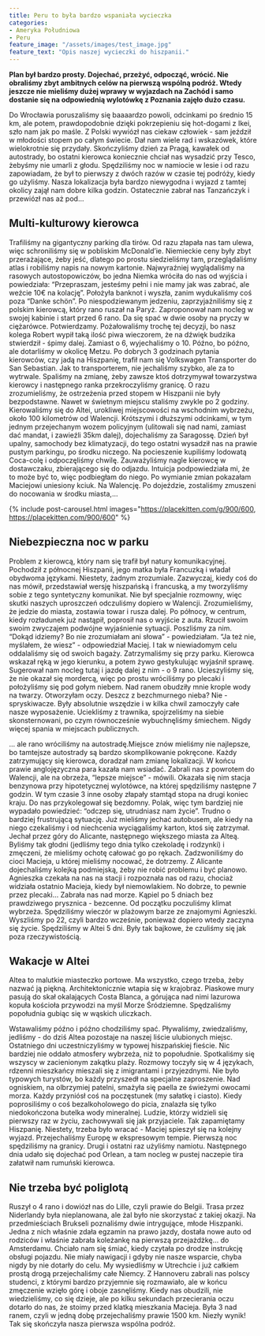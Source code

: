 ```yaml
---
title: Peru to była bardzo wspaniała wycieczka
categories:
- Ameryka Południowa
- Peru
feature_image: "/assets/images/test_image.jpg"
feature_text: "Opis naszej wycieczki do hiszpanii."
---
```


**Plan był bardzo prosty. Dojechać, przeżyć, odpocząć, wrócić. Nie obraliśmy zbyt ambitnych celów na pierwszą wspólną podróż. Wtedy jeszcze nie mieliśmy dużej wprawy w wyjazdach na Zachód i samo dostanie się na odpowiednią wylotówkę z Poznania zajęło dużo czasu.**


<!-- more -->

Do Wrocławia poruszaliśmy się baaaardzo powoli, odcinkami po średnio 15 km, ale potem, prawdopodobnie dzięki pokrzepieniu się hot-dogami z Ikei, szło nam jak po maśle. Z Polski wywiózł nas ciekaw człowiek - sam jeździł w młodości stopem po całym świecie. Dał nam wiele rad i wskazówek, które wielokrotnie się przydały. Skończyliśmy dzień za Pragą, kawałek od autostrady, bo ostatni kierowca koniecznie chciał nas wysadzić przy Tesco, żebyśmy nie umarli z głodu. Spędziliśmy noc w namiocie w lesie i od razu zapowiadam, że był to pierwszy z dwóch razów w czasie tej podróży, kiedy go użyliśmy. Nasza lokalizacja była bardzo niewygodna i wyjazd z tamtej okolicy zajął nam dobre kilka godzin. Ostatecznie zabrał nas Tanzańczyk i przewiózł nas aż pod...

## Multi-kulturowy kierowca

Trafiliśmy na gigantyczny parking dla tirów. Od razu złapała nas tam ulewa, więc schroniliśmy się w pobliskim McDonald’ie. Niemieckie ceny były zbyt przerażające, żeby jeść, dlatego po prostu siedzieliśmy tam, przeglądaliśmy atlas i robiliśmy napis na nowym kartonie. Najwyraźniej wyglądaliśmy na rasowych autostopowiczów, bo jedna Niemka wróciła do nas od wyjścia i powiedziała: “Przepraszam, jesteśmy pełni i nie mamy jak was zabrać, ale weźcie 10€ na kolację”. Położyła banknot i wyszła, zanim wydukaliśmy coś poza “Danke schön”. Po niespodziewanym jedzeniu, zaprzyjaźniliśmy się z polskim kierowcą, który rano ruszał na Paryż. Zaproponował nam nocleg w swojej kabinie i start przed 6 rano. Da się spać w dwie osoby na pryczy w ciężarówce. Potwierdzamy. Pożałowaliśmy trochę tej decyzji, bo nasz kolega Robert wypił taką ilość piwa wieczorem, że na dźwięk budzika stwierdził - śpimy dalej. Zamiast o 6, wyjechaliśmy o 10. Późno, bo późno, ale dotarliśmy w okolicę Metzu. Po dobrych 3 godzinach pytania kierowców, czy jadą na Hiszpanię, trafił nam się Volkswagen Transporter do San Sebastian. Jak to transporterem, nie jechaliśmy szybko, ale za to wytrwale. Spaliśmy na zmianę, żeby zawsze ktoś dotrzymywał towarzystwa kierowcy i następnego ranka przekroczyliśmy granicę. O razu zrozumieliśmy, że ostrzeżenia przed stopem w Hiszpanii nie były bezpodstawne. Nawet w świetnym miejscu staliśmy zwykle po 2 godziny. Kierowaliśmy się do Altei, urokliwej miejscowości na wschodnim wybrzeżu, około 100 kilometrów od Walencji. Krótszymi i dłuższymi odcinkami, w tym jednym przejechanym wozem policyjnym (ulitowali się nad nami, zamiast dać mandat, i zawieźli 35km dalej), dojechaliśmy za Saragossę. Dzień był upalny, samochody bez klimatyzacji, do tego ostatni wysadził nas na prawie pustym parkingu, po środku niczego. Na pocieszenie kupiliśmy lodowatą Coca-colę i odpoczęliśmy chwilę. Zauważyliśmy nagle kierowcę w dostawczaku, zbierającego się do odjazdu. Intuicja podpowiedziała mi, że to może być to, więc podbiegłam do niego. Po wymianie zmian pokazałam Maciejowi uniesiony kciuk. Na Walencję. Po dojeździe, zostaliśmy zmuszeni do nocowania w środku miasta,…

{% include post-carousel.html images="https://placekitten.com/g/900/600, https://placekitten.com/900/600" %}

## Niebezpieczna noc w parku

Problem z kierowcą, który nam się trafił był natury komunikacyjnej. Pochodził z północnej Hiszpanii, jego matka była Francuzką i władał obydwoma językami. Niestety, żadnym zrozumiale. Zazwyczaj, kiedy coś do nas mówił, przedstawiał wersję hiszpańską i francuską, a my tworzyliśmy sobie z tego syntetyczny komunikat. Nie był specjalnie rozmowny, więc skutki naszych uproszczeń odczuliśmy dopiero w Walencji. Zrozumieliśmy, że jedzie do miasta, zostawia towar i rusza dalej. Po północy, w centrum, kiedy rozładunek już nastąpił, poprosił nas o wyjście z auta. Rzucił swoim swoim zwyczajem podwójne wyjaśnienie sytuacji. Poszliśmy za nim. “Dokąd idziemy? Bo nie zrozumiałam ani słowa” - powiedziałam. “Ja też nie, myślałem, że wiesz” - odpowiedział Maciej. I tak w niewiadomym celu oddalaliśmy się od swoich bagaży. Zatrzymaliśmy się przy parku. Kierowca wskazał ręką w jego kierunku, a potem żywo gestykulując wyjaśnił sprawę. Sugerował nam nocleg tutaj i jazdę dalej z nim - o 9 rano. Ucieszyliśmy się, że nie okazał się mordercą, więc po prostu wróciliśmy po plecaki i położyliśmy się pod gołym niebem. Nad ranem obudziły mnie krople wody na twarzy. Otworzyłam oczy. Deszcz z bezchmurnego nieba? Nie - spryskiwacze. Były absolutnie wszędzie i w kilka chwil zamoczyły całe nasze wyposażenie. Uciekliśmy z trawnika, spojrzeliśmy na siebie skonsternowani, po czym równocześnie wybuchnęliśmy śmiechem. Nigdy więcej spania w miejscach publicznych. 



… ale rano wróciliśmy na autostradę.Miejsce znów mieliśmy nie najlepsze, bo tamtejsze autostrady są bardzo skomplikowanie pokręcone. Każdy zatrzymujący się kierowca, doradzał nam zmianę lokalizacji. W końcu prawie anglojęzyczna para kazała nam wsiadać. Zabrali nas z powrotem do Walencji, ale na obrzeża, “lepsze miejsce” - mówili. Okazała się nim stacja benzynowa przy hipotetycznej wylotówce, na której spędziliśmy następne 7 godzin. W tym czasie 3 inne osoby złapały stamtąd stopa na drugi koniec kraju. Do nas przykolegował się bezdomny. Polak, więc tym bardziej nie wypadało powiedzieć: “odczep się, utrudniasz nam życie”. Trudno o bardziej frustrującą sytuację. Już mieliśmy jechać autobusem, ale kiedy na niego czekaliśmy i od niechcenia wyciągaliśmy karton, ktoś się zatrzymał. Jechał przez góry do Alicante, następnego większego miasta za Alteą. Byliśmy tak głodni (jedliśmy tego dnia tylko czekoladę i rodzynki) i zmęczeni, że mieliśmy ochotę całować go po rękach. Zadzwoniliśmy do cioci Macieja, u której mieliśmy nocować, że dotrzemy. Z Alicante dojechaliśmy kolejką podmiejską, żeby nie robić problemu i być planowo. Agnieszka czekała na nas na stacji i rozpoznała nas od razu, chociaż widziała ostatnio Macieja, kiedy był niemowlakiem. No dobrze, to pewnie przez plecaki… Zabrała nas nad morze. Kąpiel po 5 dniach bez prawdziwego prysznica - bezcenne. Od początku poczuliśmy klimat wybrzeża. Spędziliśmy wieczór w plażowym barze ze znajomymi Agnieszki. Wyszliśmy po 22, czyli bardzo wcześnie, ponieważ dopiero wtedy zaczyna się życie. Spędziliśmy w Altei 5 dni. Były tak bajkowe, że czuliśmy się jak poza rzeczywistością.

## Wakacje w Altei

Altea to malutkie miasteczko portowe. Ma wszystko, czego trzeba, żeby nazwać ją piękną. Architektonicznie wtapia się w krajobraz. Piaskowe mury pasują do skał okalających Costa Blanca, a górująca nad nimi lazurowa kopuła kościoła przywodzi na myśl Morze Śródziemne. Spędzaliśmy popołudnia gubiąc się w wąskich uliczkach.  

Wstawaliśmy późno i późno chodziliśmy spać. Pływaliśmy, zwiedzaliśmy, jedliśmy - do dziś Altea pozostaje na naszej liście ulubionych miejsc. Ostatniego dni uczestniczyliśmy w typowej hiszpańskiej fieście. Nic bardziej nie oddało atmosfery wybrzeża, niż to popołudnie. Spotkaliśmy się wszyscy w zacienionym zakątku plaży. Rozmowy toczyły się w 4 językach, rdzenni mieszkańcy mieszali się z imigrantami i przyjezdnymi. Nie było typowych turystów, bo każdy przyszedł na specjalne zaproszenie. Nad ogniskiem, na olbrzymiej patelni, smażyła się paella ze świeżymi owocami morza. Każdy przyniósł coś na poczęstunek (my sałatkę i ciasto). Kiedy poprosiliśmy o coś bezalkoholowego do picia, znalazła się tylko niedokończona butelka wody mineralnej. Ludzie, którzy widzieli się pierwszy raz w życiu, zachowywali się jak przyjaciele. Tak zapamiętamy Hiszpanię. Niestety, trzeba było wracać - Maciej spieszył się na kolejny wyjazd. Przejechaliśmy Europę w ekspresowym tempie. Pierwszą noc spędziliśmy na granicy. Drugi i ostatni raz użyliśmy namiotu. Następnego dnia udało się dojechać pod Orlean, a tam nocleg w pustej naczepie tira załatwił nam rumuński kierowca. 

## Nie trzeba być poliglotą

Ruszył o 4 rano i dowiózł nas do Lille, czyli prawie do Belgii. Trasa przez Niderlandy była nieplanowana, ale żal było nie skorzystać z takiej okazji. Na przedmieściach Brukseli poznaliśmy dwie intrygujące, młode Hiszpanki. Jedna z nich właśnie zdała egzamin na prawo jazdy, dostała nowe auto od rodziców i właśnie zabrała koleżankę na pierwszą przejażdżkę… do Amsterdamu. Chciało nam się śmiać, kiedy czytała po drodze instrukcję obsługi pojazdu. Nie miały nawigacji i gdyby nie nasze wsparcie, chyba nigdy by nie dotarły do celu. My wysiedliśmy w Utrechcie i już całkiem prostą drogą przejechaliśmy całe Niemcy. Z Hannoveru zabrali nas polscy studenci, z którymi bardzo przyjemnie się rozmawiało, ale w końcu zmęczenie wzięło górę i oboje zasnęliśmy. Kiedy nas obudzili, nie wiedzieliśmy, co się dzieje, ale po kilku sekundach przecierania oczu dotarło do nas, że stoimy przed klatką mieszkania Macieja. Była 3 nad ranem, czyli w jedną dobę przejechaliśmy prawie 1500 km. Niezły wynik! Tak się skończyła nasza pierwsza wspólna podróż.

